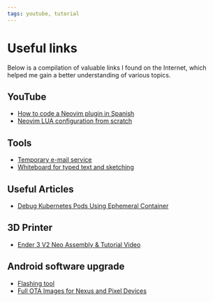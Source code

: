 ```yaml
---
tags: youtube, tutorial
---
```


# Useful links

Below is a compilation of valuable links I found on the Internet, which helped
me
gain a better understanding of various topics.

## YouTube

-  [How to code a Neovim plugin in
   Spanish](https://www.youtube.com/watch?v=hds9T_58G-0)
- [Neovim LUA configuration from
  scratch](https://www.youtube.com/watch?v=w7i4amO_zaE)

## Tools

- [Temporary e-mail service](https://sorry.idont.date)
- [Whiteboard for typed text and sketching](https://excalidraw.com)

## Useful Articles

- [Debug Kubernetes Pods Using Ephemeral Container](https://medium.com/linux-shots/debug-kubernetes-pods-using-ephemeral-container-f01378243ff)

## 3D Printer

- [Ender 3 V2 Neo Assembly & Tutorial Video](https://www.youtube.com/watch?v=dErZygToGsw)

## Android software upgrade

- [Flashing tool](https://flash.android.com/welcome)
- [Full OTA Images for Nexus and Pixel Devices](https://developers.google.com/android/ota)